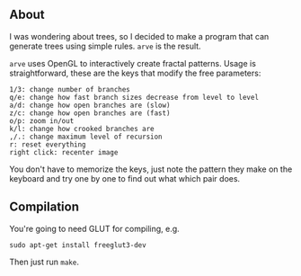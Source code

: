 ## About

I was wondering about trees, so I decided to make a program that
can generate trees using simple rules. `arve` is the result.

`arve` uses OpenGL to interactively create fractal patterns.
Usage is straightforward, these are the keys that modify the
free parameters:

    1/3: change number of branches
    q/e: change how fast branch sizes decrease from level to level
    a/d: change how open branches are (slow)
    z/c: change how open branches are (fast)
    o/p: zoom in/out
    k/l: change how crooked branches are
    ,/.: change maximum level of recursion
    r: reset everything
    right click: recenter image

You don't have to memorize the keys, just note the pattern they make
on the keyboard and try one by one to find out what which pair does.

## Compilation

You're going to need GLUT for compiling, e.g. 

    sudo apt-get install freeglut3-dev

Then just run `make`.
